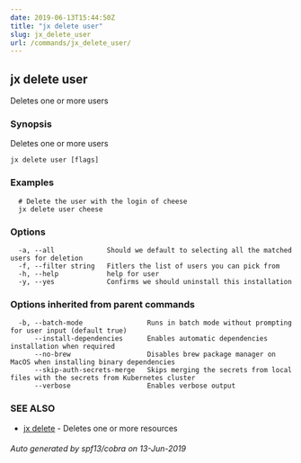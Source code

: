 ```yaml
---
date: 2019-06-13T15:44:50Z
title: "jx delete user"
slug: jx_delete_user
url: /commands/jx_delete_user/
---
```

## jx delete user

Deletes one or more users

### Synopsis

Deletes one or more users

```
jx delete user [flags]
```

### Examples

```
  # Delete the user with the login of cheese
  jx delete user cheese
```

### Options

```
  -a, --all             Should we default to selecting all the matched users for deletion
  -f, --filter string   Fitlers the list of users you can pick from
  -h, --help            help for user
  -y, --yes             Confirms we should uninstall this installation
```

### Options inherited from parent commands

```
  -b, --batch-mode                Runs in batch mode without prompting for user input (default true)
      --install-dependencies      Enables automatic dependencies installation when required
      --no-brew                   Disables brew package manager on MacOS when installing binary dependencies
      --skip-auth-secrets-merge   Skips merging the secrets from local files with the secrets from Kubernetes cluster
      --verbose                   Enables verbose output
```

### SEE ALSO

* [jx delete](/commands/jx_delete/)	 - Deletes one or more resources

###### Auto generated by spf13/cobra on 13-Jun-2019
